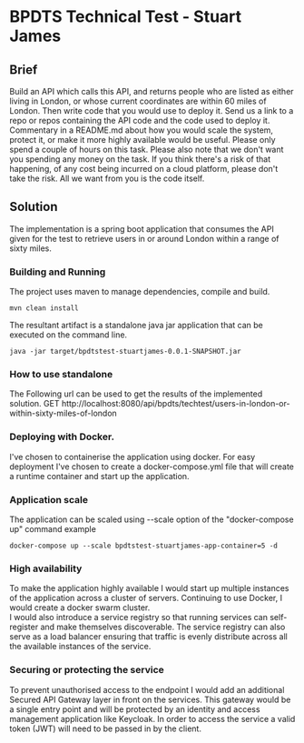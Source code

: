 # BPDTS Technical Test - Stuart James

## Brief

Build an API which calls this API, and returns people who are listed as either 
living in London, or whose current coordinates are within 60 miles of London. 
Then write code that you would use to deploy it. 
Send us a link to a repo or repos containing the API code and the code used to deploy it. 
Commentary in a README.md about how you would scale the system, protect it,
or make it more highly available would be useful. 
Please only spend a couple of hours on this task.
Please also note that we don't want you spending any money on the task. 
If you think there's a risk of that happening, of any cost being incurred on a cloud platform,
please don't take the risk. All we want from you is the code itself.

## Solution

The implementation is a spring boot application that consumes the API given for the test to 
retrieve users in or around London within a range of sixty miles. 

### Building and Running

The project uses maven to manage dependencies, compile and build.

```
mvn clean install
```

The resultant artifact is a standalone java jar application that can be executed on
the command line. 

```
java -jar target/bpdtstest-stuartjames-0.0.1-SNAPSHOT.jar
```

### How to use standalone
The Following url can be used to get the results of the implemented solution.
GET http://localhost:8080/api/bpdts/techtest/users-in-london-or-within-sixty-miles-of-london

### Deploying with Docker.
I've chosen to containerise the application using docker. For easy deployment I've chosen 
to create a docker-compose.yml file that will create a runtime container and start up the 
application.

### Application scale
The application can be scaled using --scale option of the "docker-compose up" command
example

```
docker-compose up --scale bpdtstest-stuartjames-app-container=5 -d
```

### High availability
To make the application highly available I would start up multiple instances of the application 
across a cluster of servers.  Continuing to use Docker, I would create a docker swarm cluster.  
I would also introduce a service registry so that running services can self-register and make 
themselves discoverable. The service registry can also serve as a load balancer ensuring that 
traffic is evenly distribute across all the available instances of the service. 

### Securing or protecting the service
To prevent unauthorised access to the endpoint I would add an additional 
Secured API Gateway layer in front on the services.  This gateway would be a single entry point
and will be protected by an identity and access management application like Keycloak. In order to access 
the service a valid token (JWT) will need to be passed in by the client.  

  



    



